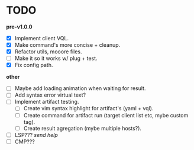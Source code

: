 # TODO

**pre-v1.0.0**

- [x] Implement client VQL.
- [x] Make command's more concise + cleanup.
- [x] Refactor utils, mooore files.
- [ ] Make it so it works w/ plug + test.
- [x] Fix config path.

**other**

- [ ] Maybe add loading animation when waiting for result.
- [ ] Add syntax error virtual text?
- [ ] Implement artifact testing.
    - [ ] Create vim syntax highlight for artifact's (yaml + vql). 
    - [ ] Create command for artifact run (target client list etc, mybe custom tag).
    - [ ] Create result agregation (mybe multiple hosts?).
- [ ] LSP??? *send help*
- [ ] CMP???
